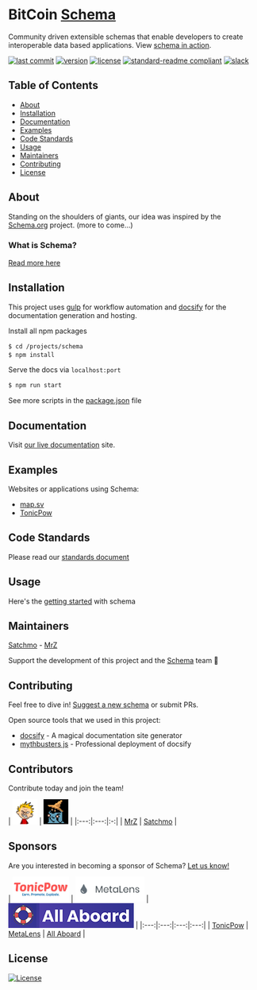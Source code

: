 # BitCoin [Schema](https://bitcoinschema.org)
Community driven extensible schemas that enable developers to create interoperable data based applications. View [schema in action](https://map.sv/).

[![last commit](https://img.shields.io/github/last-commit/bitcoinschema/schema.svg?style=flat)](https://github.com/bitcoinschema/schema/commits/master)
[![version](https://img.shields.io/github/release-pre/bitcoinschema/schema.svg?style=flat)](https://github.com/bitcoinschema/schema/releases)
[![license](https://img.shields.io/badge/license-Open%20BSV-brightgreen.svg?style=flat)](/LICENSE)
[![standard-readme compliant](https://img.shields.io/badge/standard--readme-OK-green.svg?style=flat)](https://github.com/RichardLitt/standard-readme)
[![slack](https://img.shields.io/badge/slack-schema-blue.svg?style=flat)](https://atlantistic.slack.com/app_redirect?channel=schema)

## Table of Contents
- [About](#about)
- [Installation](#installation)
- [Documentation](#documentation)
- [Examples](#examples)
- [Code Standards](#code-standards)
- [Usage](#usage)
- [Maintainers](#maintainers)
- [Contributing](#contributing)
- [License](#license)

## About
Standing on the shoulders of giants, our idea was inspired by the [Schema.org](https://schema.org) project.
(more to come...)

### What is Schema?
[Read more here](https://bitcoinschema.org)

## Installation
This project uses [gulp](https://gulpjs.com/) for workflow automation and [docsify](https://docsify.js.org) for the documentation generation and hosting.

Install all npm packages
```bash 
$ cd /projects/schema
$ npm install   
```    

Serve the docs via `localhost:port`
```bash
$ npm run start
``` 

See more scripts in the [package.json](package.json) file

## Documentation
Visit [our live documentation](https://bitcoinschema.org) site.

## Examples
Websites or applications using Schema:
- [map.sv](https://map.sv/)
- [TonicPow](https://tonicpow.com/)

## Code Standards
Please read our [standards document](CODE_STANDARDS.md)

## Usage
Here's the [getting started](https://bitcoinschema.org/) with schema

## Maintainers
[Satchmo](https://github.com/rohenaz) - [MrZ](https://github.com/mrz1836) 

Support the development of this project and the [Schema](http://bitcoinschema.org/) team 🙏

## Contributing
Feel free to dive in! [Suggest a new schema](https://github.com/bitcoinschema/schema/issues/new/choose) or submit PRs.

Open source tools that we used in this project:
- [docsify](https://docsify.js.org) - A magical documentation site generator
- [mythbusters js](https://github.com/Kikobeats/js-mythbusters) - Professional deployment of docsify

## Contributors
Contribute today and join the team!

| [<img src="assets/avatars/mrz-img.jpeg" height="50" alt="MrZ" />](https://mrz1818.com/) | [<img src="assets/avatars/satchmo.png" height="50" alt="Satchmo" />](https://github.com/rohenaz) |
|:---:|:---:|:-:|
| [MrZ](https://mrz1818.com/) | [Satchmo](https://github.com/rohenaz)  |


## Sponsors
Are you interested in becoming a sponsor of Schema? [Let us know!](https://github.com/bitcoinschema/schema/issues/new/choose)

| [<img src="assets/sponsors/tonicpow.png" height="50" alt="TonicPow" />](https://tonicpow.com/)  | [<img src="assets/sponsors/metalens.png" height="50" alt="MetaLens" />](https://metalens.app/)  | [<img src="assets/sponsors/all-aboard.png" height="50" alt="All Aboard" />](https://allaboardbitcoin.com)  |
|:---:|:---:|:---:|:---:|
| [TonicPow](https://tonicpow.com/)  | [MetaLens](https://metalens.app/)  | [All Aboard](https://allaboardbitcoin.com/)  |


## License
[![License](https://img.shields.io/badge/license-Open%20BSV-brightgreen.svg?style=flat)](/LICENSE)
